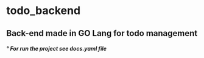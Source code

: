 # todo_backend

<div> <h2> Back-end made in GO Lang for todo management </h2> </div>
<div> <h5> ° For run the project see docs.yaml file </h5> </div>